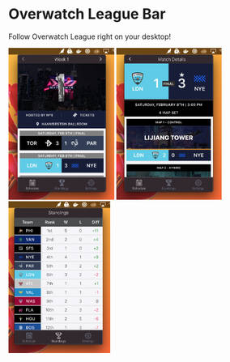 # Overwatch League Bar

Follow Overwatch League right on your desktop!

<p display="flex">
<img src="assets/schedule.png" title="Schedule" alt="Schedule" height="300">
<img src="assets/matchsummary.png" title="Match Summary" alt="Match Summary" height="300">
<img src="assets/standings.png" title="Standings" alt="Standings" height="300">
</p>
